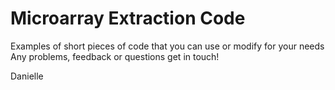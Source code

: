 # Microarray Extraction Code

Examples of short pieces of code that you can use or modify for your needs
Any problems, feedback or questions get in touch!

Danielle

